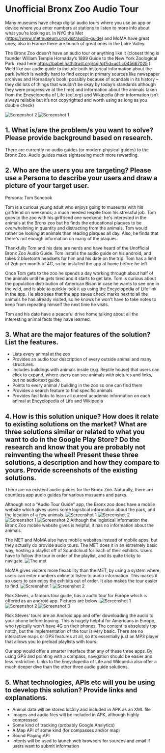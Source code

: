 # Unofficial Bronx Zoo Audio Tour

Many museums have cheap digital audio tours where you use an app or device where you enter numbers at stations to listen to more info about what you’re looking at. In NYC the Met (https://www.metmuseum.org/visit/audio-guide) and MoMA have great ones; also in France there are bunch of great ones in the Loire Valley.

The Bronx Zoo doesn’t have an audio tour or anything like it (closest thing is founder William Temple Hornaday’s 1899 Guide to the New York Zoological Park; read here  https://babel.hathitrust.org/cgi/pt?id=uc1.c045667025 ). We’d like our audio guide to include both historical information about the park (which is weirdly hard to find except in primary sources like newspaper archives and Hornaday’s book; possibly because of scandals in its history – they did lots of things that wouldn’t be okay by today’s standards although they were progressive at the time) and information about the animals taken from the Encyclopedia of Life (eol.org) and Wikipedia (their information isn’t always reliable but it’s not copyrighted and worth using as long as you double check)

![Screenshot 2](https://github.com/jrandtc/UnofficialBronxZooAudioTour/blob/master/images/planning/drawing2.jpg) ![Screenshot 1](https://github.com/jrandtc/UnofficialBronxZooAudioTour/blob/master/images/planning/drawing1.jpg)

## 1.	What is/are the problem/s you want to solve? Please provide background based on research. 

There are currently no audio guides (or modern physical guides) to the Bronx Zoo.  Audio guides make sightseeing much more rewarding. 

## 2.	Who are the users you are targeting? Please use a Persona to describe your users and draw a picture of your target user. 

Persona: Tom Soncook

Tom is a curious young adult who enjoys going to museums with his girlfriend on weekends; a much needed respite from his stressful job. Tom goes to the zoo with his girlfriend one weekend; he's interested in the animals at the Bronx zoo but he finds the educational plaques to be overwhelming in quantity and distracting from the animals. Tom would rather be looking at animals than reading plaques all day. Also, he finds that there's not enough information on many of the plaques.

Thankfully Tom and his date are nerds and have heard of the Unofficial Bronx Zoo Audio Guide. Tom installs the audio guide on his android, and takes 2 bluetooth headsets for him and his date on the trip. Tom has a limit of 2gb per month of 4G, so he installed the app at home before he left.

Once Tom gets to the zoo he spends a day working through about half of the animals until he gets tired and it starts to get late. Tom is curious about the population distribution of American Bison in case he wants to see one in the wild, and is able to quickly look it up using the Encyclopedia of Life link in the app. He also sees that the app saves check marks next to all the animals he has already visited, so he knows he won't have to take notes to keep from repeating himself the next time he visits. 

Tom and his date have a peaceful drive home talking about all the interesting animal facts they have learned.

## 3.	What are the major features of the solution? List the features.
- Lists every animal at the zoo
- Provides an audio tour description of every outside animal and many structures. 
- Includes buildings with animals inside (e.g. Reptile house) that users can click to expand, where users can see animals with pictures and links, but no audio/text guide.
- Points to every animal / building in the zoo so one can find them
- Provides a search feature to find specific animals
- Provides fast links to learn all current academic information on each animal at Encyclopedia of Life and Wikipedia

## 4.	How is this solution unique? How does it relate to existing solutions on the market? What are three solutions similar or related to what you want to do in the Google Play Store? Do the research and know that you are probably not reinventing the wheel! Present these three solutions, a description and how they compare to yours. Provide screenshots of the existing solutions.
There are no existent audio guides for the Bronx Zoo. Naturally, there are countless app audio guides for various musuems and parks. 

Although not a "Audio Tour Guide" app, the Bronx zoo does have a mobile website which gives users some logistical information about the park, and the location of a few animals.
![Screenshot 1](https://github.com/jrandtc/UnofficialBronxZooAudioTour/blob/master/images/planning/bz1.png)
![Screenshot 2](https://github.com/jrandtc/UnofficialBronxZooAudioTour/blob/master/images/planning/bz2.png) 
![Screenshot 1](https://github.com/jrandtc/UnofficialBronxZooAudioTour/blob/master/images/planning/bz3.png)
![Screenshot 2](https://github.com/jrandtc/UnofficialBronxZooAudioTour/blob/master/images/planning/bz4.png)
Although the logistical information the Bronx Zoo mobile website gives is helpful, it has no information about the animals.

The MET and MoMA also have mobile websites instead of mobile apps, but they actually do provide audio tours. The MET does it in an extremely basic way, hosting a playlist off of Soundcloud for each of their exhibits. Users have to follow the tour in order of the playlist, and its quite tricky to navigate.
![The met](https://github.com/jrandtc/UnofficialBronxZooAudioTour/blob/master/images/planning/met1.png)

MoMA gives visiters more flexability than the MET, by using a system where users can enter numbers online to listen to audio information. This makes it so users to can enjoy the exhibits out of order. It also makes the tour easier to find. 
![Screenshot 1](https://github.com/jrandtc/UnofficialBronxZooAudioTour/blob/master/images/planning/moma1.png)
![Screenshot 2](https://github.com/jrandtc/UnofficialBronxZooAudioTour/blob/master/images/planning/moma2.png) 

Rick Steves, a famous tour guide, has a audio tour for Europe which is offered as an android app. Pictures are below:
![Screenshot 1](https://github.com/jrandtc/UnofficialBronxZooAudioTour/blob/master/images/planning/1.png)
![Screenshot 2](https://github.com/jrandtc/UnofficialBronxZooAudioTour/blob/master/images/planning/0.png)
![Screenshot 3](https://github.com/jrandtc/UnofficialBronxZooAudioTour/blob/master/images/planning/2.png) 

Rick Steves' tours are an Android app and offer downloading the audio to your phone before leaving. This is  hugely helpful for Americans in Europe, who typically won't have 4G on their phones. The content is absolutely top notch, but the implementation of the tour is very basic. There are no interactive maps or GPS features at all, so it's essentially just an MP3 player that allows you to preload playlists with tours. 

Our app would offer a smarter interface than any of these three apps. By using GPS and pointing with a compass, navigation should be easier and less restrictive. Links to the Encyclopedia of Life and Wikipedia also offer a much deeper dive than the other three audio guide solutions.  

## 5.	What technologies, APIs etc will you be using to develop this solution? Provide links and explanations.
- Animal data will be stored locally and included in APK as an XML file
- Images and audio files will be included in APK, although highly compressed
- Some kind of tracking (probably Google Analytics)
- A Map API of some kind (for compasses and/or map)
- Sound Playing API
- Intents will be used to launch web browsers for sources and email if users want to submit information
